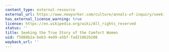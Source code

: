 ```yaml
---
content_type: external-resource
external_url: https://www.newyorker.com/culture/annals-of-inquiry/seeking-the-true-story-of-the-comfort-women-j-mark-ramseyer
has_external_license_warning: true
license: https://en.wikipedia.org/wiki/All_rights_reserved
status: ''
title: Seeking the True Story of the Comfort Women
uid: f5088b2a-beb3-4ed9-a5bf-fad21062b208
wayback_url: ''
---
```

